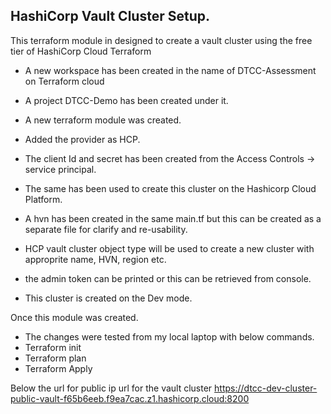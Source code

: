 ## HashiCorp Vault Cluster Setup.

This terraform module in designed to create a vault cluster using the free tier of HashiCorp Cloud Terraform

 - A new workspace has been created in the name of DTCC-Assessment on Terraform cloud
 - A project DTCC-Demo has been created under it.

-   A new terraform module was created.
-   Added the provider as HCP.
-   The client Id and secret has been created from the Access Controls -> service principal.
-   The same has been used to create this cluster on the Hashicorp Cloud Platform.
-   A hvn has been created in the same main.tf but this can be created as a separate file for clarify and re-usability.
-   HCP vault cluster object type will be used to create a new cluster with approprite name, HVN, region etc.
-   the admin token can be printed or this can be retrieved from console.
-   This cluster is created on the Dev mode.

Once this module was created.

- The changes were tested from my local laptop with below commands.
-  Terraform init
-  Terraform plan
-  Terraform Apply

Below the url for public ip url for the vault cluster
https://dtcc-dev-cluster-public-vault-f65b6eeb.f9ea7cac.z1.hashicorp.cloud:8200
